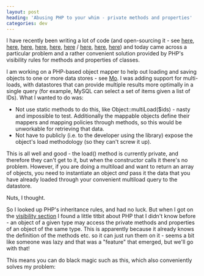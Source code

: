 ```yaml
---
layout: post
heading: 'Abusing PHP to your whim - private methods and properties'
categories: dev
---
```


I have recently been writing a lot of code (and open-sourcing it - see [here](https://github.com/chrisalexander/PYT), [here](https://github.com/chrisalexander/Decypher), [here](https://github.com/chrisalexander/BrainJS), [here](https://github.com/chrisalexander/English), [here](https://github.com/chrisalexander/Spine), [here](https://github.com/chrisalexander/libfreenect) / [here](https://github.com/Kodhus/Ariel), [here](https://github.com/Kodhus/Mo), [here](https://github.com/Kodhus/Mint)) and today came across a particular problem and a rather convenient solution provided by PHP's visibility rules for methods and properties of classes.

I am working on a PHP-based object mapper to help out loading and saving objects to one or more data stores - see [Mo](https://github.com/Kodhus/Mo). I was adding support for multi-loads, with datastores that can provide multiple results more optimally in a single query (for example, MySQL can select a set of items given a list of IDs). What I wanted to do was:

* Not use static methods to do this, like Object::multiLoad($ids) - nasty and impossible to test. Additionally the mappable objects define their mappers and mapping policies through methods, so this would be unworkable for retrieving that data.
* Not have to publicly (i.e. to the developer using the library) expose the object's load methodology (so they can't screw it up).

This is all well and good - the load() method is currently private, and therefore they can't get to it, but when the constructor calls it there's no problem. However, if you are doing a multiload and want to return an array of objects, you need to instantiate an object *and* pass it the data that you have already loaded through your convenient multiload query to the datastore.

Nuts, I thought.

So I looked up PHP's inheritance rules, and had no luck. But when I got on the [visibility section](http://www.php.net/manual/en/language.oop5.visibility.php) I found a little titbit about PHP that I didn't know before - an object of a given type may access the private methods and properties of an object of the same type. This is apparently because it already knows the definition of the methods etc. so it can just run them on it - seems a bit like someone was lazy and that was a "feature" that emerged, but we'll go with that!

This means you can do black magic such as this, which also conveniently solves my problem:

